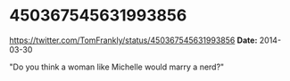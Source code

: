 # 450367545631993856
https://twitter.com/TomFrankly/status/450367545631993856
**Date:** 2014-03-30

"Do you think a woman like Michelle would marry a nerd?"
